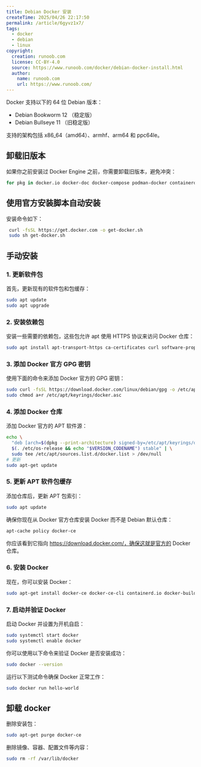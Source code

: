 ```yaml
---
title: Debian Docker 安装
createTime: 2025/04/26 22:17:50
permalink: /article/6gyvz1x7/
tags:
  - docker
  - debian
  - linux
copyright:
  creation: runoob.com
  license: CC-BY-4.0
  source: https://www.runoob.com/docker/debian-docker-install.html
  author:
    name: runoob.com
    url: https://www.runoob.com/
---
```

Docker 支持以下的 64 位 Debian 版本：

- Debian Bookworm 12 （稳定版）
- Debian Bullseye 11 （旧稳定版）

支持的架构包括 x86_64（amd64）、armhf、arm64 和 ppc64le。

## 卸载旧版本

如果你之前安装过 Docker Engine 之前，你需要卸载旧版本，避免冲突：

```bash
for pkg in docker.io docker-doc docker-compose podman-docker containerd runc; do sudo apt-get remove $pkg; done
```

## 使用官方安装脚本自动安装

安装命令如下：

```bash
 curl -fsSL https://get.docker.com -o get-docker.sh
 sudo sh get-docker.sh
```

## 手动安装

### 1. 更新软件包

首先，更新现有的软件包和包缓存：

```bash
sudo apt update
sudo apt upgrade
```

### 2. 安装依赖包

安装一些需要的依赖包，这些包允许 apt 使用 HTTPS 协议来访问 Docker 仓库：

```bash
sudo apt install apt-transport-https ca-certificates curl software-properties-common
```

### 3. 添加 Docker 官方 GPG 密钥

使用下面的命令来添加 Docker 官方的 GPG 密钥：

```bash
sudo curl -fsSL https://download.docker.com/linux/debian/gpg -o /etc/apt/keyrings/docker.asc
sudo chmod a+r /etc/apt/keyrings/docker.asc
```

### 4. 添加 Docker 仓库

添加 Docker 官方的 APT 软件源：

```bash
echo \
  "deb [arch=$(dpkg --print-architecture) signed-by=/etc/apt/keyrings/docker.asc] https://download.docker.com/linux/debian \
  $(. /etc/os-release && echo "$VERSION_CODENAME") stable" | \
  sudo tee /etc/apt/sources.list.d/docker.list > /dev/null
# 更新
sudo apt-get update
```

### 5. 更新 APT 软件包缓存

添加仓库后，更新 APT 包索引：

```bash
sudo apt update
```

确保你现在从 Docker 官方仓库安装 Docker 而不是 Debian 默认仓库：

```bash
apt-cache policy docker-ce
```

你应该看到它指向 https://download.docker.com/，确保这就是官方的 Docker 仓库。

### 6. 安装 Docker

现在，你可以安装 Docker：

```bash
sudo apt-get install docker-ce docker-ce-cli containerd.io docker-buildx-plugin docker-compose-plugin
```

### 7. 启动并验证 Docker

启动 Docker 并设置为开机自启：

```bash
sudo systemctl start docker
sudo systemctl enable docker
```

你可以使用以下命令来验证 Docker 是否安装成功：

```bash
sudo docker --version
```

运行以下测试命令确保 Docker 正常工作：

```bash
sudo docker run hello-world
```

## 卸载 docker

删除安装包：

```bash
sudo apt-get purge docker-ce
```

删除镜像、容器、配置文件等内容：

```bash
sudo rm -rf /var/lib/docker
```